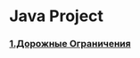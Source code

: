 # Java Project

### [1.Дорожные Ограничения](https://github.com/Yandolav/javaProjects/tree/main/RoadRestrictions)

